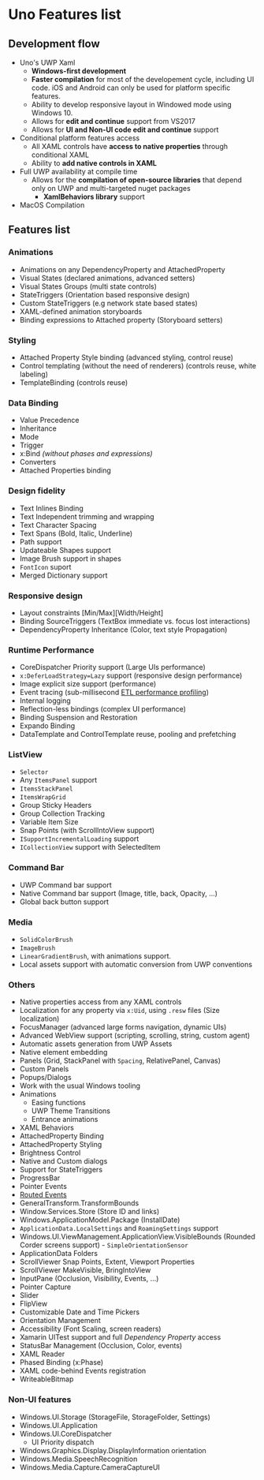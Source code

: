 # Uno Features list

## Development flow

- Uno's UWP Xaml
  - **Windows-first development**
  - **Faster compilation** for most of the developement cycle, including UI code. iOS and Android can only be used for platform specific features.
  - Ability to develop responsive layout in Windowed mode using Windows 10.
  - Allows for **edit and continue** support from VS2017
  - Allows for **UI and Non-UI code edit and continue** support
- Conditional platform features access
  - All XAML controls have **access to native properties** through conditional XAML
  - Ability to **add native controls in XAML**
- Full UWP availability at compile time
  - Allows for the **compilation of open-source libraries** that depend only on UWP and multi-targeted nuget packages
    - **XamlBehaviors library** support
- MacOS Compilation

## Features list

### Animations

- Animations on any DependencyProperty and AttachedProperty
- Visual States (declared animations, advanced setters)
- Visual States Groups (multi state controls)
- StateTriggers (Orientation based responsive design)
- Custom StateTriggers (e.g network state based states)
- XAML-defined animation storyboards
- Binding expressions to Attached property (Storyboard setters)

### Styling

- Attached Property Style binding (advanced styling, control reuse)
- Control templating (without the need of renderers) (controls reuse, white labeling)
- TemplateBinding  (controls reuse)

### Data Binding

- Value Precedence
- Inheritance
- Mode
- Trigger
- x:Bind *(without phases and expressions)*
- Converters
- Attached Properties binding

### Design fidelity

- Text Inlines Binding
- Text Independent trimming and wrapping
- Text Character Spacing
- Text Spans (Bold, Italic, Underline)
- Path support
- Updateable Shapes support
- Image Brush support in shapes
- `FontIcon` suport
- Merged Dictionary support

### Responsive design

- Layout constraints [Min/Max][Width/Height]
- Binding SourceTriggers (TextBox immediate vs. focus lost interactions)
- DependencyProperty Inheritance (Color, text style Propagation)

### Runtime Performance

- CoreDispatcher Priority support (Large UIs performance)
- `x:DeferLoadStrategy=Lazy` support (responsive design performance)
- Image explicit size support (performance)
- Event tracing (sub-millisecond [ETL performance profiling](Assets/diagnostics.PNG))
- Internal logging
- Reflection-less bindings (complex UI performance)
- Binding Suspension and Restoration
- Expando Binding
- DataTemplate and ControlTemplate reuse, pooling and prefetching

### ListView

- `Selector`
- Any `ItemsPanel` support
- `ItemsStackPanel`
- `ItemsWrapGrid`
- Group Sticky Headers
- Group Collection Tracking
- Variable Item Size
- Snap Points (with ScrollIntoView support)
- `ISupportIncrementalLoading` support
- `ICollectionView` support with SelectedItem

### Command Bar

- UWP Command bar support
- Native Command bar support (Image, title, back, Opacity, ...)
- Global back button support

### Media

- `SolidColorBrush`
- `ImageBrush`
- `LinearGradientBrush`, with animations support.
- Local assets support with automatic conversion from UWP conventions

### Others

- Native properties access from any XAML controls
- Localization for any property via `x:Uid`, using `.resw` files (Size localization)
- FocusManager (advanced large forms navigation, dynamic UIs)
- Advanced WebView support (scripting, scrolling, string, custom agent)
- Automatic assets generation from UWP Assets
- Native element embedding
- Panels (Grid, StackPanel with `Spacing`, RelativePanel, Canvas)
- Custom Panels
- Popups/Dialogs
- Work with the usual Windows tooling
- Animations
  - Easing functions
  - UWP Theme Transitions
  - Entrance animations
- XAML Behaviors
- AttachedProperty Binding
- AttachedProperty Styling
- Brightness Control
- Native and Custom dialogs
- Support for StateTriggers
- ProgressBar
- Pointer Events
- [Routed Events](routed-events.md)
- GeneralTransform.TransformBounds
- Window.Services.Store (Store ID and links)
- Windows.ApplicationModel.Package (InstallDate)
- `ApplicationData.LocalSettings` and `RoamingSettings` support
- Windows.UI.ViewManagement.ApplicationView.VisibleBounds (Rounded Corder screens support)  - `SimpleOrientationSensor`
- ApplicationData Folders
- ScrollViewer Snap Points, Extent, Viewport Properties
- ScrollViewer MakeVisible, BringIntoView
- InputPane (Occlusion, Visibility, Events, ...)
- Pointer Capture
- Slider
- FlipView
- Customizable Date and Time Pickers
- Orientation Management
- Accessibility (Font Scaling, screen readers)
- Xamarin UITest support and full _Dependency Property_ access
- StatusBar Management (Occlusion, Color, events)
- XAML Reader
- Phased Binding (x:Phase)
- XAML code-behind Events registration
- WriteableBitmap

### Non-UI features

- Windows.UI.Storage (StorageFile, StorageFolder, Settings)
- Windows.UI.Application
- Windows.UI.CoreDispatcher
  - UI Priority dispatch
- Windows.Graphics.Display.DisplayInformation orientation
- Windows.Media.SpeechRecognition
- Windows.Media.Capture.CameraCaptureUI